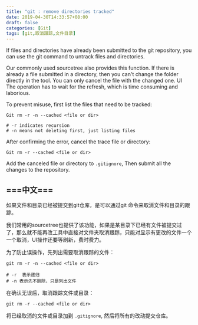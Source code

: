 ```yaml
---
title: "git : remove directories tracked"
date: 2019-04-30T14:33:57+08:00
draft: false
categories: [Git]
tags: [git,取消跟踪,文件目录]
---
```


If files and directories have already been submitted to the git repository, you can use the git command to untrack files and directories.<!--more-->

Our commonly used sourcetree also provides this function. If there is already a file submitted in a directory, then you can't change the folder directly in the tool. You can only cancel the file with the changed one. UI The operation has to wait for the refresh, which is time consuming and laborious.

To prevent misuse, first list the files that need to be tracked:

```
Git rm -r -n --cached <file or dir>

# -r indicates recursion
# -n means not deleting first, just listing files

```
After confirming the error, cancel the trace file or directory:

```
Git rm -r --cached <file or dir>
```
Add the canceled file or directory to `.gitignore`,
Then submit all the changes to the repository.

===中文===
---

如果文件和目录已经被提交到git仓库，是可以通过git 命令来取消文件和目录的跟踪。

我们常用的sourcetree也提供了该功能，如果是某目录下已经有文件被提交过了，那么就不能再改工具中直接对文件夹取消跟踪，只能对显示有更改的文件一个一个取消，UI操作还要等刷新，费时费力。

为了防止误操作，先列出需要取消跟踪的文件：

```
git rm -r -n --cached <file or dir>

# -r  表示递归
# -n 表示先不删除，只是列出文件

```
在确认无误后，取消跟踪文件或目录：

```
git rm -r --cached <file or dir>
```
将已经取消的文件或目录加到 `.gitignore`,
然后将所有的改动提交仓库。
